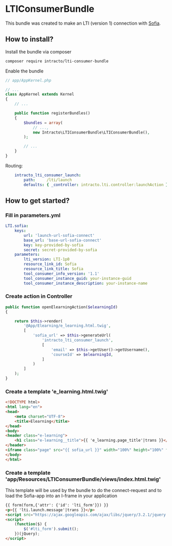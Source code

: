 # LTIConsumerBundle

This bundle was created to make an LTI (version 1) connection with [Sofia](https://sofialearn.com). 

## How to install?

Install the bundle via composer
```bash
composer require intracto/lti-consumer-bundle
```
Enable the bundle
```php
// app/AppKernel.php

// ...
class AppKernel extends Kernel
{
    // ...

    public function registerBundles()
    {
        $bundles = array(
            // ...,
            new Intracto\LTIConsumerBundle\LTIConsumerBundle(),
        );

        // ...
    }
}
```

Routing:

```yaml
    intracto_lti_consumer_launch:
        path:     /lti/launch
        defaults: { _controller: intracto.lti.controller:launchAction }
```

## How to get started?

### Fill in parameters.yml

```yaml
LTI.sofia:
    keys:
        url: 'launch-url-sofia-connect'
        base_url: 'base-url-sofia-connect'
        key: key-provided-by-sofia
        secret: secret-provided-by-sofia
    parameters:
        lti_version: LTI-1p0
        resource_link_id: Sofia
        resource_link_title: Sofia
        tool_consumer_info_version: '1.1'
        tool_consumer_instance_guid: your-instance-guid
        tool_consumer_instance_description: your-instance-name
```

### Create action in Controller

```php
public function openElearningAction($elearningId)
{

    return $this->render(
        '@App/Elearning/e_learning.html.twig',
        [
            'sofia_url' => $this->generateUrl(
                'intracto_lti_consumer_launch',
                [
                    'email' => $this->getUser()->getUsername(),
                    'courseId' => $elearningId,
                ]
            )
        ]
    );
}

```

### Create a template 'e_learning.html.twig'

```html
<!DOCTYPE html>
<html lang="en">
<head>
    <meta charset="UTF-8">
    <title>Elearning</title>
</head>
<body>
<header class="e-learning">
    <h1 class="e-learning__title">{{ 'e_learning.page_title'|trans }}</h1>
</header>
<iframe class="page" src="{{ sofia_url }}" width="100%" height="100%" frameborder="0" allow="autoplay; encrypted-media" allowfullscreen></iframe>
</body>
</html>

```

### Create a template 'app/Resources/LTIConsumerBundle/views/index.html.twig'

This template will be used by the bundle to do the connect-request and to load the Sofia-app into an I-frame in your application

```html
{{ form(form,{'attr': {'id': 'lti_form'}}) }}
<p>{{ 'lti.launch.message'|trans }}</p>
<script src="https://ajax.googleapis.com/ajax/libs/jquery/3.2.1/jquery.min.js"></script>
<script>
    (function($) {
        $('#lti_form').submit();
    })(jQuery);
</script>

```






